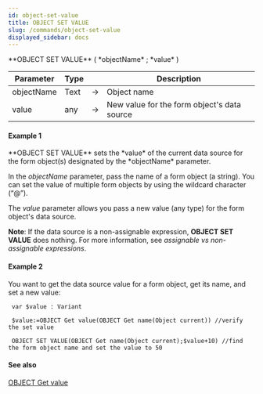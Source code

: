 ```yaml
---
id: object-set-value
title: OBJECT SET VALUE
slug: /commands/object-set-value
displayed_sidebar: docs
---
```


<!--REF #_command_.OBJECT SET VALUE.Syntax-->**OBJECT SET VALUE** ( *objectName* ; *value* )<!-- END REF-->
<!--REF #_command_.OBJECT SET VALUE.Params-->
| Parameter | Type |  | Description |
| --- | --- | --- | --- |
| objectName | Text | &#8594;  | Object name |
| value | any | &#8594;  | New value for the form object's data source |

<!-- END REF-->

#### Example 1 

<!--REF #_command_.OBJECT SET VALUE.Summary-->**OBJECT SET VALUE** sets the *value* of the current data source for the form object(s) designated by the *objectName* parameter.<!-- END REF-->

In the *objectName* parameter, pass the name of a form object (a string). You can set the value of multiple form objects by using the wildcard character (“@”).

The *value* parameter allows you pass a new value (any type) for the form object's data source.

**Note**: If the data source is a non-assignable expression, **OBJECT SET VALUE** does nothing. For more information, see *assignable vs non-assignable expressions*.

#### Example 2 

You want to get the data source value for a form object, get its name, and set a new value:

```4d
 var $value : Variant
 
 $value:=OBJECT Get value(OBJECT Get name(Object current)) //verify the set value
 
 OBJECT SET VALUE(OBJECT Get name(Object current);$value+10) //find the form object name and set the value to 50
```

#### See also 

[OBJECT Get value](object-get-value.md)  